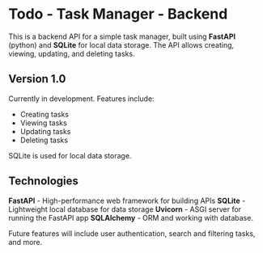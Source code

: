 
# Todo - Task Manager - Backend

This is a backend API for a simple task manager, built using **FastAPI** (python) and **SQLite** for local data storage. The API allows creating, viewing, updating, and deleting tasks.

## Version 1.0

Currently in development. Features include:

- Creating tasks
- Viewing tasks
- Updating tasks
- Deleting tasks


<p>SQLite is used for local data storage.</p>

 ## Technologies
**FastAPI** - High-performance web framework for building APIs
**SQLite** - Lightweight local database for data storage
**Uvicorn** - ASGI server for running the FastAPI app
**SQLAlchemy** - ORM and working with database.




Future features will include user authentication, search and filtering tasks, and more.